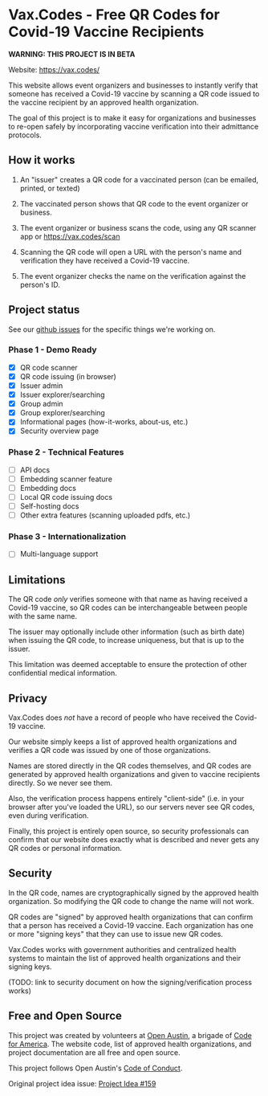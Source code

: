 # Vax.Codes - Free QR Codes for Covid-19 Vaccine Recipients

**WARNING: THIS PROJECT IS IN BETA**

Website: https://vax.codes/

This website allows event organizers and businesses to instantly verify that someone has received a Covid-19 vaccine by scanning a QR code issued to the vaccine recipient by an approved health organization.

The goal of this project is to make it easy for organizations and businesses to re-open safely by incorporating vaccine verification into their admittance protocols.

## How it works

1. An "issuer" creates a QR code for a vaccinated person (can be emailed, printed, or texted)

2. The vaccinated person shows that QR code to the event organizer or business.

3. The event organizer or business scans the code, using any QR scanner app or https://vax.codes/scan

4. Scanning the QR code will open a URL with the person's name and verification they have received a Covid-19 vaccine.

5. The event organizer checks the name on the verification against the person's ID.

## Project status

See our [github issues](https://github.com/open-austin/vax-codes/issues) for the specific things we're working on.

### Phase 1 - Demo Ready
* [x] QR code scanner
* [x] QR code issuing (in browser)
* [x] Issuer admin
* [x] Issuer explorer/searching
* [x] Group admin
* [x] Group explorer/searching
* [x] Informational pages (how-it-works, about-us, etc.)
* [x] Security overview page

### Phase 2 - Technical Features
* [ ] API docs
* [ ] Embedding scanner feature
* [ ] Embedding docs
* [ ] Local QR code issuing docs
* [ ] Self-hosting docs
* [ ] Other extra features (scanning uploaded pdfs, etc.)

### Phase 3 - Internationalization
* [ ] Multi-language support

## Limitations

The QR code *only* verifies someone with that name as having received a Covid-19 vaccine, so QR codes can be interchangeable between people with the same name.

The issuer may optionally include other information (such as birth date) when issuing the QR code, to increase uniqueness, but that is up to the issuer.

This limitation was deemed acceptable to ensure the protection of other confidential medical information.

## Privacy

Vax.Codes does *not* have a record of people who have received the Covid-19 vaccine.

Our website simply keeps a list of approved health organizations and verifies a QR code was issued by one of those organizations.

Names are stored directly in the QR codes themselves, and QR codes are generated by approved health organizations and given to vaccine recipients directly. So we never see them.

Also, the verification process happens entirely "client-side" (i.e. in your browser after you've loaded the URL), so our servers never see QR codes, even during verification.

Finally, this project is entirely open source, so security professionals can confirm that our website does exactly what is described and never gets any QR codes or personal information.

## Security

In the QR code, names are cryptographically signed by the approved health organization. So modifying the QR code to change the name will not work.

QR codes are "signed" by approved health organizations that can confirm that a person has received a Covid-19 vaccine. Each organization has one or more "signing keys" that they can use to issue new QR codes.

Vax.Codes works with government authorities and centralized health systems to maintain the list of approved health organizations and their signing keys.

(TODO: link to security document on how the signing/verification process works)

## Free and Open Source

This project was created by volunteers at [Open Austin](https://www.open-austin.org/), a brigade of [Code for America](https://www.codeforamerica.org/). The website code, list of approved health organizations, and project documentation are all free and open source.

This project follows Open Austin's [Code of Conduct](https://www.open-austin.org/about/#code-of-conduct).

Original project idea issue: [Project Idea #159](https://github.com/open-austin/project-ideas/issues/159)

